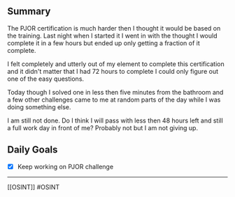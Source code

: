 ## Summary
The PJOR certification is much harder then I thought it would be based on the training. Last night when I started it I went in with the thought I would complete it in a few hours but ended up only getting a fraction of it complete. 

I felt completely and utterly out of my element to complete this certification and it didn't matter that I had 72 hours to complete I could only figure out one of the easy questions.

Today though I solved one in less then five minutes from the bathroom and a few other challenges came to me at random parts of the day while I was doing something else. 

I am still not done. Do I think I will pass with less then 48 hours left and still a full work day in front of me? Probably not but I am not giving up.


## Daily Goals

- [x] Keep working on PJOR challenge

--- 
[[OSINT]] #OSINT 